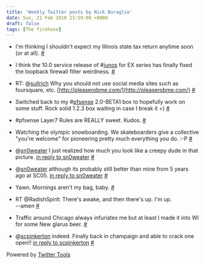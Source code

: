 ```yaml
---
title: 'Weekly Twitter posts by Nick Buraglio'
date: Sun, 21 Feb 2010 23:59:00 +0000
draft: false
tags: [The firehose]
---
```


  
*   I'm thinking I shouldn't expect my Illinois state tax return anytime soon (or at all). [#](http://twitter.com/buraglio/statuses/9186560318)
  
*   I think the 10.0 service release of #[junos](http://search.twitter.com/search?q=%23junos) for EX series has finally fixed the loopback firewall filter weirdness. [#](http://twitter.com/buraglio/statuses/9233650023)
  
*   RT: @[sullrich](http://twitter.com/sullrich) Why you should not use social media sites such as foursquare, etc. [http://pleaserobme.com/](http://pleaserobme.com/) [#](http://twitter.com/buraglio/statuses/9252786624)
  
*   Switched back to my #[pfsense](http://search.twitter.com/search?q=%23pfsense) 2.0-BETA1 box to hopefully work on some stuff. Rock solid 1.2.3 box waiting in case I break it =) [#](http://twitter.com/buraglio/statuses/9262430292)
  
*   #pfsense Layer7 Rules are REALLY sweet. Kudos. [#](http://twitter.com/buraglio/statuses/9263429290)
  
*   Watching the olympic snowboarding. We skateboarders give a collective "you're welcome" for pioneering pretty much everything you do. :-P [#](http://twitter.com/buraglio/statuses/9267567981)
  
*   @[sn0weater](http://twitter.com/sn0weater) I just realized how much you look like a creepy dude in that picture. [in reply to sn0weater](http://twitter.com/sn0weater/statuses/9264586817) [#](http://twitter.com/buraglio/statuses/9267788497)
  
*   @[sn0weater](http://twitter.com/sn0weater) although its probably still better than mine from 5 years ago at SC05. [in reply to sn0weater](http://twitter.com/sn0weater/statuses/9264586817) [#](http://twitter.com/buraglio/statuses/9267813739)
  
*   Yawn. Mornings aren't my bag, baby. [#](http://twitter.com/buraglio/statuses/9282101405)
  
*   RT @RadishSpirit: There's awake, and then there's up. I'm up.  
    \--amen [#](http://twitter.com/buraglio/statuses/9333231445)
  
*   Traffic around Chicago always infuriates me but at least I made it into WI for some New glarus beer. [#](http://twitter.com/buraglio/statuses/9428724049)
  
*   @[scpinkerton](http://twitter.com/scpinkerton) indeed. Finally back in champaign and able to crack one open!! [in reply to scpinkerton](http://twitter.com/scpinkerton/statuses/9435663224) [#](http://twitter.com/buraglio/statuses/9451553570)
  

  

Powered by [Twitter Tools](http://alexking.org/projects/wordpress)